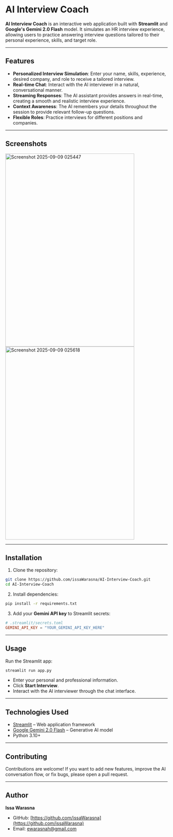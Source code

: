# AI Interview Coach

**AI Interview Coach** is an interactive web application built with **Streamlit** and **Google's Gemini 2.0 Flash** model. It simulates an HR interview experience, allowing users to practice answering interview questions tailored to their personal experience, skills, and target role.

---

## Features

- **Personalized Interview Simulation**: Enter your name, skills, experience, desired company, and role to receive a tailored interview.
- **Real-time Chat**: Interact with the AI interviewer in a natural, conversational manner.
- **Streaming Responses**: The AI assistant provides answers in real-time, creating a smooth and realistic interview experience.
- **Context Awareness**: The AI remembers your details throughout the session to provide relevant follow-up questions.
- **Flexible Roles**: Practice interviews for different positions and companies.

---

## Screenshots

<img width="400" height="600" alt="Screenshot 2025-09-09 025447" src="https://github.com/user-attachments/assets/1fc54c5e-b5ca-470e-9b69-0e52536643ea" />

<img width="400" height="600" alt="Screenshot 2025-09-09 025618" src="https://github.com/user-attachments/assets/dcda0d83-d1c1-4c47-aa76-cf5e45ac7646" />


---

## Installation

1. Clone the repository:

```bash
git clone https://github.com/issaWarasna/AI-Interview-Coach.git
cd AI-Interview-Coach
```

2. Install dependencies:

```bash
pip install -r requirements.txt
```

3. Add your **Gemini API key** to Streamlit secrets:

```toml
# .streamlit/secrets.toml
GEMINI_API_KEY = "YOUR_GEMINI_API_KEY_HERE"
```

---

## Usage

Run the Streamlit app:

```bash
streamlit run app.py
```

* Enter your personal and professional information.
* Click **Start Interview**.
* Interact with the AI interviewer through the chat interface.

---

## Technologies Used

* [Streamlit](https://streamlit.io/) – Web application framework
* [Google Gemini 2.0 Flash](https://developers.google.com/experimental/generative-ai) – Generative AI model
* Python 3.10+

---

## Contributing

Contributions are welcome! If you want to add new features, improve the AI conversation flow, or fix bugs, please open a pull request.

---

## Author

**Issa Warasna**

* GitHub: [https://github.com/issaWarasna](https://github.com/issaWarasna)
* Email: [ewarasnah@gmail.com](mailto:your-email@example.com)





